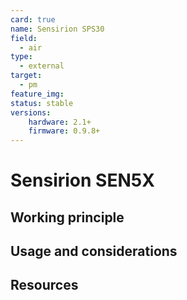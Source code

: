 ```yaml
---
card: true
name: Sensirion SPS30
field:
  - air
type:
  - external
target:
  - pm
feature_img:
status: stable
versions:
    hardware: 2.1+
    firmware: 0.9.8+
---
```


# Sensirion SEN5X

## Working principle

## Usage and considerations

## Resources

